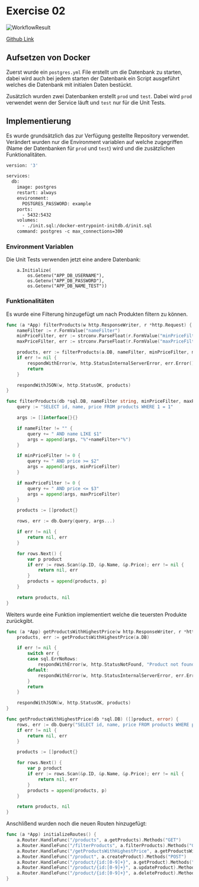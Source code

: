 # Exercise 02

![WorkflowResult](https://github.com/github/docs/actions/workflows/main.yml/badge.svg)

[Github Link](https://github.com/franzfilip/mc-fh-cicd)

## Aufsetzen von Docker
Zuerst wurde ein `postgres.yml` File erstellt um die Datenbank zu starten, dabei wird auch bei jedem starten der Datenbank ein Script ausgeführt welches die Datenbank mit initialen Daten bestückt.

Zusätzlich wurden zwei Datenbanken erstellt `prod` und `test`. Dabei wird `prod` verwendet wenn der Service läuft und `test` nur für die Unit Tests.

## Implementierung
Es wurde grundsätzlich das zur Verfügung gestellte Repository verwendet.
Verändert wurden nur die Environment variablen auf welche zugegriffen (Name der Datenbanken für `prod` und `test`) wird und die zusätzlichen Funktionalitäten.

```Dockerfile
version: '3'

services:
  db:
    image: postgres
    restart: always
    environment:
      POSTGRES_PASSWORD: example
    ports:
      - 5432:5432
    volumes:
      - ./init.sql:/docker-entrypoint-initdb.d/init.sql
    command: postgres -c max_connections=300
```

### Environment Variablen
Die Unit Tests verwenden jetzt eine andere Datenbank:

```
	a.Initialize(
		os.Getenv("APP_DB_USERNAME"),
		os.Getenv("APP_DB_PASSWORD"),
		os.Getenv("APP_DB_NAME_TEST"))
```

### Funktionalitäten
Es wurde eine Filterung hinzugefügt um nach Produkten filtern zu können.
```Go
func (a *App) filterProducts(w http.ResponseWriter, r *http.Request) {
	nameFilter := r.FormValue("nameFilter")
	minPriceFilter, err := strconv.ParseFloat(r.FormValue("minPriceFilter"), 64)
	maxPriceFilter, err := strconv.ParseFloat(r.FormValue("maxPriceFilter"), 64)

	products, err := filterProducts(a.DB, nameFilter, minPriceFilter, maxPriceFilter)
	if err != nil {
		respondWithError(w, http.StatusInternalServerError, err.Error())
		return
	}

	respondWithJSON(w, http.StatusOK, products)
}
```

```Go
func filterProducts(db *sql.DB, nameFilter string, minPriceFilter, maxPriceFilter float64) ([]product, error) {
	query := "SELECT id, name, price FROM products WHERE 1 = 1"

	args := []interface{}{}

	if nameFilter != "" {
		query += " AND name LIKE $1"
		args = append(args, "%"+nameFilter+"%")
	}

	if minPriceFilter != 0 {
		query += " AND price >= $2"
		args = append(args, minPriceFilter)
	}

	if maxPriceFilter != 0 {
		query += " AND price <= $3"
		args = append(args, maxPriceFilter)
	}

	products := []product{}

	rows, err := db.Query(query, args...)

	if err != nil {
		return nil, err
	}

	for rows.Next() {
		var p product
		if err := rows.Scan(&p.ID, &p.Name, &p.Price); err != nil {
			return nil, err
		}
		products = append(products, p)
	}

	return products, nil
}
```

Weiters wurde eine Funktion implementiert welche die teuersten Produkte zurückgibt.
```Go
func (a *App) getProductsWithHighestPrice(w http.ResponseWriter, r *http.Request) {
	products, err := getProductsWithHighestPrice(a.DB)

	if err != nil {
		switch err {
		case sql.ErrNoRows:
			respondWithError(w, http.StatusNotFound, "Product not found")
		default:
			respondWithError(w, http.StatusInternalServerError, err.Error())
		}
		return
	}

	respondWithJSON(w, http.StatusOK, products)
}
```

```Go
func getProductsWithHighestPrice(db *sql.DB) ([]product, error) {
	rows, err := db.Query("SELECT id, name, price FROM products WHERE price = (SELECT MAX(price) FROM products)")
	if err != nil {
		return nil, err
	}

	products := []product{}

	for rows.Next() {
		var p product
		if err := rows.Scan(&p.ID, &p.Name, &p.Price); err != nil {
			return nil, err
		}
		products = append(products, p)
	}

	return products, nil
}
```

Anschlißend wurden noch die neuen Routen hinzugefügt:
```Go
func (a *App) initializeRoutes() {
	a.Router.HandleFunc("/products", a.getProducts).Methods("GET")
	a.Router.HandleFunc("/filterProducts", a.filterProducts).Methods("GET")
	a.Router.HandleFunc("/getProductsWithHighestPrice", a.getProductsWithHighestPrice).Methods("GET")
	a.Router.HandleFunc("/product", a.createProduct).Methods("POST")
	a.Router.HandleFunc("/product/{id:[0-9]+}", a.getProduct).Methods("GET")
	a.Router.HandleFunc("/product/{id:[0-9]+}", a.updateProduct).Methods("PUT")
	a.Router.HandleFunc("/product/{id:[0-9]+}", a.deleteProduct).Methods("DELETE")
}
```
